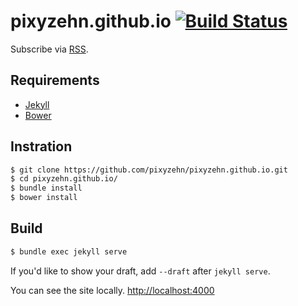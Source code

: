 # pixyzehn.github.io [![Build Status](https://travis-ci.org/pixyzehn/pixyzehn.github.io.svg?branch=master)](https://travis-ci.org/pixyzehn/pixyzehn.github.io)

Subscribe via [RSS](https://pixyzehn.github.io/feed.xml).

## Requirements

- [Jekyll](https://jekyllrb.com)
- [Bower](https://bower.io)

## Instration

```bash
$ git clone https://github.com/pixyzehn/pixyzehn.github.io.git
$ cd pixyzehn.github.io/
$ bundle install
$ bower install
```

## Build

```bash
$ bundle exec jekyll serve
```

If you'd like to show your draft, add `--draft` after `jekyll serve`.

You can see the site locally. [http://localhost:4000](http://localhost:4000)

